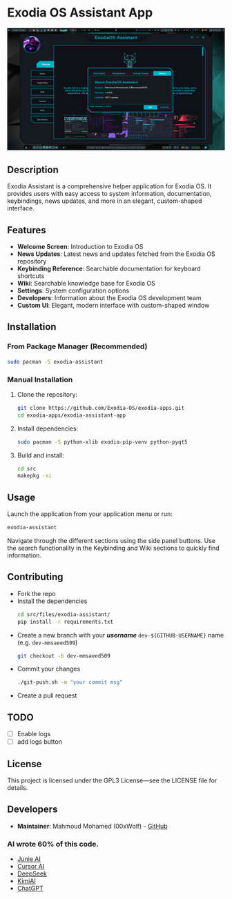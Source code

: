 # Exodia OS Assistant App

![](./preview.png)

## Description

Exodia Assistant is a comprehensive helper application for Exodia OS. It provides users with easy access to system information, documentation, keybindings, news updates, and more in an elegant, custom-shaped interface.

## Features

- **Welcome Screen**: Introduction to Exodia OS
- **News Updates**: Latest news and updates fetched from the Exodia OS repository
- **Keybinding Reference**: Searchable documentation for keyboard shortcuts
- **Wiki**: Searchable knowledge base for Exodia OS
- **Settings**: System configuration options
- **Developers**: Information about the Exodia OS development team
- **Custom UI**: Elegant, modern interface with custom-shaped window

## Installation

### From Package Manager (Recommended)

```bash
sudo pacman -S exodia-assistant
```

### Manual Installation

1. Clone the repository:
   ```bash
   git clone https://github.com/Exodia-OS/exodia-apps.git
   cd exodia-apps/exodia-assistant-app
   ```

2. Install dependencies:
   ```bash
   sudo pacman -S python-xlib exodia-pip-venv python-pyqt5
   ```

3. Build and install:
   ```bash
   cd src
   makepkg -si
   ```

## Usage

Launch the application from your application menu or run:

```bash
exodia-assistant
```

Navigate through the different sections using the side panel buttons. Use the search functionality in the Keybinding and Wiki sections to quickly find information.

## Contributing

- Fork the repo
- Install the dependencies
  ```bash
  cd src/files/exodia-assistant/
  pip install -r requirements.txt 
  ```
- Create a new branch with your **_username_** `dev-${GITHUB-USERNAME}` name (e.g. `dev-mmsaeed509`)
  ```bash
  git checkout -b dev-mmsaeed509
  ```
- Commit your changes
  ```bash
  ./git-push.sh -m "your commit msg"
  ```
- Create a pull request

## TODO

- [ ] Enable logs
- [ ] add logs button

## License

This project is licensed under the GPL3 License—see the LICENSE file for details.

## Developers

- **Maintainer**: Mahmoud Mohamed (00xWolf) - [GitHub](https://github.com/mmsaeed509)

### AI wrote 60% of this code.

- [Junie AI](https://www.jetbrains.com/junie)
- [Cursor AI](https://www.cursor.com)
- [DeepSeek](https://chat.deepseek.com)
- [KimiAI](https://kimi.moonshot.cn)
- [ChatGPT](https://chatgpt.com)
